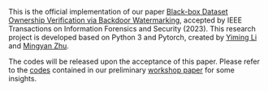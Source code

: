 
This is the official implementation of our paper [Black-box Dataset Ownership Verification via Backdoor Watermarking](https://arxiv.org/pdf/2209.06015.pdf), accepted by IEEE Transactions on Information Forensics and Security (2023). This research project is developed based on Python 3 and Pytorch, created by [Yiming Li](http://liyiming.tech/) and [Mingyan Zhu]().

The codes will be released upon the acceptance of this paper. Please refer to the [codes](https://github.com/THUYimingLi/Open-sourced_Dataset_Protection) contained in our preliminary [workshop paper](https://arxiv.org/pdf/2010.05821.pdf) for some insights.
